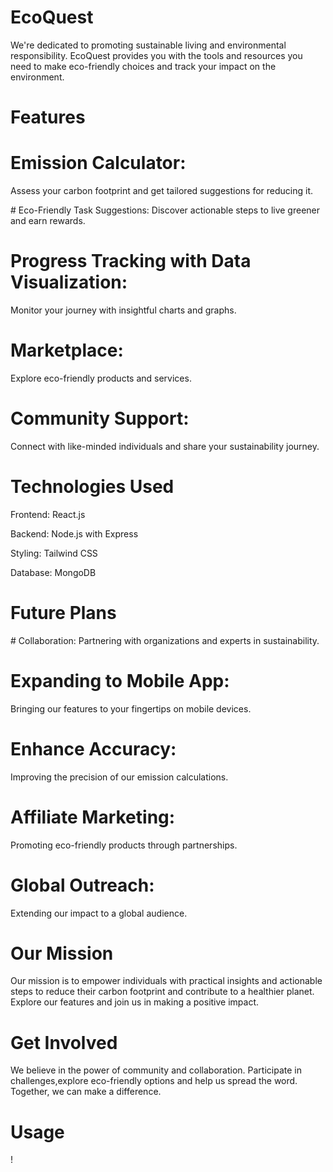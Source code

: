 # EcoQuest

We're dedicated to promoting sustainable living and environmental responsibility. EcoQuest provides you with the tools and resources you need to make eco-friendly choices and track your impact on the environment.

# Features

# Emission Calculator: 
Assess your carbon footprint and get tailored suggestions for reducing it.

# Eco-Friendly Task Suggestions:
Discover actionable steps to live greener and earn rewards.

# Progress Tracking with Data Visualization:
Monitor your journey with insightful charts and  graphs.

# Marketplace:
Explore eco-friendly products and services.

# Community Support:
Connect with like-minded individuals and share your sustainability journey.


# Technologies Used

 Frontend: React.js

 Backend: Node.js with Express

 Styling: Tailwind CSS

 Database: MongoDB


# Future Plans

# Collaboration:
Partnering with organizations and experts in sustainability.

# Expanding to Mobile App:
Bringing our features to your fingertips on mobile devices.

# Enhance Accuracy:
Improving the precision of our emission calculations.

# Affiliate Marketing:
Promoting eco-friendly products through partnerships.

# Global Outreach:
Extending our impact to a global audience.

# Our Mission

Our mission is to empower individuals with practical insights and actionable steps to reduce their carbon footprint and contribute to a healthier planet. Explore our features and join us in making a positive impact.

# Get Involved
We believe in the power of community and collaboration. Participate in challenges,explore eco-friendly options and help us spread the word. Together, we can make a difference.

# Usage

!







